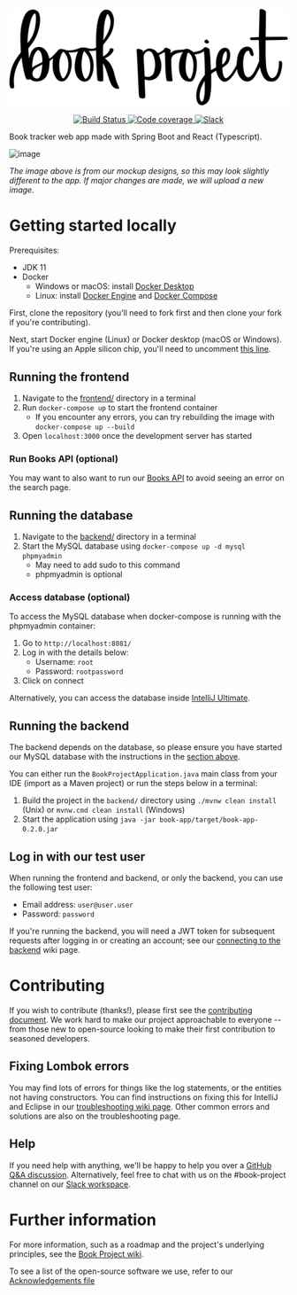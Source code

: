   <p align="center">
	<img src="/media/banner/book_project_newlogo_2x.png" alt="Logo"/>
  </p>

<p align="center">	
  <a href="https://github.com/Project-Books/book-project/actions/workflows/build.yml">
    <img src="https://github.com/Project-Books/book-project/actions/workflows/build.yml/badge.svg" alt="Build Status"/>
  </a>
	
  <a href="https://sonarcloud.io/dashboard?id=Project-Books_book-project">
    <img src="https://sonarcloud.io/api/project_badges/measure?project=Project-Books_book-project&metric=coverage" alt="Code coverage" />
  </a>	
	
  <a href="https://join.slack.com/t/teambookproject/shared_invite/zt-punc8os7-Iz9PTCAkYcO_0S~XwtO5_A">
    <img src="https://img.shields.io/badge/slack-teambookproject-4A154B?logo=slack" alt="Slack" />
  </a>
</p>

Book tracker web app made with Spring Boot and React (Typescript).

![image](https://user-images.githubusercontent.com/11173328/112493885-739b0d80-8d7a-11eb-85a1-b4c500dc61ab.png)

*The image above is from our mockup designs, so this may look slightly different to the app. If major changes are made, we will upload a new image.*

# Getting started locally

Prerequisites:
- JDK 11
- Docker
  - Windows or macOS: install [Docker Desktop](https://www.docker.com/products/docker-desktop)
  - Linux: install [Docker Engine](https://docs.docker.com/engine/) and [Docker Compose](https://docs.docker.com/compose/)

First, clone the repository (you'll need to fork first and then clone your fork if you're contributing). 

Next, start Docker engine (Linux) or Docker desktop (macOS or Windows). If you're using an Apple silicon chip, you'll need to uncomment [this line](https://github.com/Project-Books/book-project/blob/0.2.0/backend/docker-compose.yml#L6). 
 
## Running the frontend

1. Navigate to the [frontend/](https://github.com/Project-Books/book-project/tree/main/frontend) directory in a terminal
1. Run `docker-compose up` to start the frontend container
   - If you encounter any errors, you can try rebuilding the image with `docker-compose up --build`
1. Open `localhost:3000` once the development server has started

### Run Books API (optional)

You may want to also want to run our [Books API](https://github.com/Project-Books/books-api) to avoid seeing an error on the search page.

## Running the database

1. Navigate to the [backend/](https://github.com/Project-Books/book-project/tree/main/backend) directory in a terminal
1. Start the MySQL database using `docker-compose up -d mysql phpmyadmin`
   - May need to add sudo to this command
   - phpmyadmin is optional

### Access database (optional)

To access the MySQL database when docker-compose is running with the phpmyadmin container:

1. Go to `http://localhost:8081/`
2. Log in with the details below:
    - Username: `root`
    - Password: `rootpassword`
3. Click on connect

Alternatively, you can access the database inside [IntelliJ Ultimate](https://project-books.github.io/docs/development/how-to/database-intellij/).

## Running the backend

The backend depends on the database, so please ensure you have started our MySQL database with the instructions in the [section above](https://github.com/Project-Books/book-project#running-the-database).

You can either run the `BookProjectApplication.java` main class from your IDE (import as a Maven project) or run the steps below in a terminal:

1. Build the project in the `backend/` directory using `./mvnw clean install` (Unix) or `mvnw.cmd clean install` (Windows)
1. Start the application using `java -jar book-app/target/book-app-0.2.0.jar` 

## Log in with our test user

When running the frontend and backend, or only the backend, you can use the following test user:
- Email address: `user@user.user`
- Password: `password`

If you're running the backend, you will need a JWT token for subsequent requests after logging in or creating an account; see our [connecting to the backend](https://github.com/Project-Books/book-project/wiki/Connecting-to-the-backend-via-Postman) wiki page.

# Contributing

If you wish to contribute (thanks!), please first see the [contributing document](https://github.com/knjk04/book-project/blob/master/CONTRIBUTING.md). We work hard to make our project approachable to everyone -- from those new to open-source looking to make their first contribution to seasoned developers.

## Fixing Lombok errors

You may find lots of errors for things like the log statements, or the entities not having constructors. 
You can find instructions on fixing this for IntelliJ and Eclipse in our [troubleshooting wiki page](https://github.com/knjk04/book-project/wiki/Troubleshooting). 
Other common errors and solutions are also on the troubleshooting page.

## Help

If you need help with anything, we'll be happy to help you over a [GitHub Q&A discussion](https://github.com/Project-Books/book-project/discussions/categories/q-a). Alternatively, feel free to chat with us on the #book-project channel on our [Slack workspace](https://teambookproject.slack.com/join/shared_invite/zt-punc8os7-Iz9PTCAkYcO_0S~XwtO5_A#/shared-invite/email).

# Further information

For more information, such as a roadmap and the project's underlying principles, see the [Book Project wiki](https://github.com/knjk04/book-project/wiki).

To see a list of the open-source software we use, refer to our [Acknowledgements file](https://github.com/Project-Books/book-project/blob/master/ACKNOWLEDGEMENTS.md)
